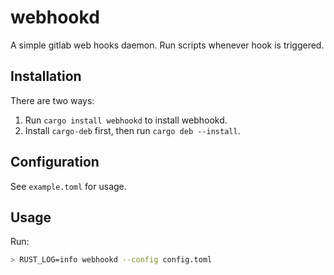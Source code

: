 # webhookd

A simple gitlab web hooks daemon. Run scripts whenever hook is triggered.

## Installation

There are two ways:
1. Run `cargo install webhookd` to install webhookd.
2. Install `cargo-deb` first, then run `cargo deb --install`.

## Configuration

See `example.toml` for usage.

## Usage

Run:

```bash
> RUST_LOG=info webhookd --config config.toml
```
